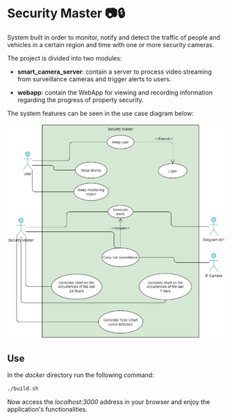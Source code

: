 # Security Master 📷🔒

System built in order to monitor, notify and detect the traffic of people and vehicles in a certain region and time with one or more security cameras.

The project is divided into two modules:

- **smart_camera_server**: contain a server to process video streaming from surveillance cameras and trigger alerts to users.

- **webapp**: contain the WebApp for viewing and recording information regarding the progress of property security.

The system features can be seen in the use case diagram below:

<img src="https://github.com/rafaelscariot/security-master/blob/master/resources/usecases.png" />

## Use
In the *docker* directory run the following command:
```bash
./build.sh
```

Now access the *localhost:3000* address in your browser and enjoy the application's functionalities.
